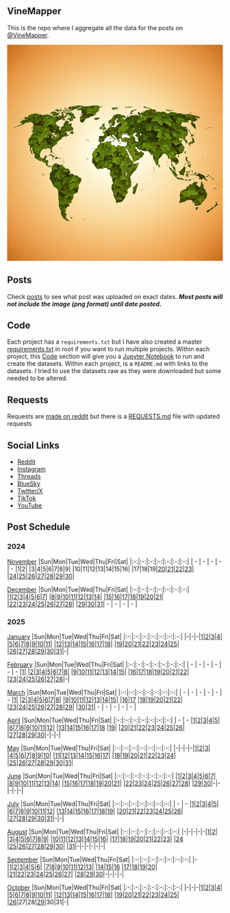 ## VineMapper

This is the repo where I aggregate all the data for the posts on [@VineMapper](#social-links).

![Image](logo.png)

## Posts
Check [posts](posts/) to see what post was uploaded on exact dates. ***Most posts will not include the image (png format) until date posted.***

## Code
Each project has a `requirements.txt` but I have also created a master [requirements.txt](requirements.txt) in root if you want to run multiple projects.
Within each project, this [Code](#Code) section will give you a [Jupyter Notebook](https://jupyter.org/) to run and create the datasets.
Within each project, is a `README.md` with links to the datasets. I tried to use the datasets raw as they were downloaded but some needed to be altered.

## Requests
Requests are [made on reddit](https://www.reddit.com/user/VineMapper/) but there is a [REQUESTS.md](REQUESTS.md) file with updated requests

## Social Links
* [Reddit](https://www.reddit.com/user/VineMapper/submitted/)
* [Instagram](https://www.instagram.com/VineMapper/)
* [Threads](https://www.threads.net/@vinemapper)
* [BlueSky](https://bsky.app/profile/vinemapper.bsky.social)
* [Twitter/X](https://x.com/VineMapper)
* [TikTok](https://www.tiktok.com/@VineMapper)
* [YouTube](https://www.youtube.com/@VineMapper)

## Post Schedule

### 2024

[November](posts/2024/november.md)
|Sun|Mon|Tue|Wed|Thu|Fri|Sat|
|:-:|:-:|:-:|:-:|:-:|:-:|:-:|
| - | - | - | - | - |1|2|
|3|4|5|6|7|8|9|
|10|11|12|13|14|15|16|
|17|18|19|[20](projects/politics/California_Democratic_Pres_Turnout_2020_2024/)|[21](projects/politics/California_Republican_Pres_Turnout_2020_2024)|[22](projects/demography/European_Capitals_HDI)|[23](projects/alcohol/Breweries_Per_Capita/)|
|[24](projects/politics/European_Socialists/)|[25](projects/alcohol/Distilleries_Per_Capita/)|[26](projects/homeless/Homeless_Change_2020_2023/)|[27](projects/homeless/Homeless_population_per_10k/)|[28](projects/versus/Distilleries_vs_Breweries/)|[29](projects/agriculture/Grape_Production_Europe_2022/)|[30](projects/alcohol/Wineries_Per_Capita/)|

[December](posts/2024/december.md)
|Sun|Mon|Tue|Wed|Thu|Fri|Sat|
|:-:|:-:|:-:|:-:|:-:|:-:|:-:|
|[1](projects/demography/European_Capitals_Life_Expectancy/)|[2](projects/ethnicity/Americans_in_USA/)|[3](projects/versus/Distilleries_vs_Wineries)|[4](projects/agriculture/Tomato_Production_Europe_2022/)|[5](projects/ethnicity/Haitians_in_USA/)|[6](projects/homeless/Homeless_Change_2007_2023)|[7](projects/history/Vietnam_War_Deaths)|
|[8](projects/ethnicity/Russians_in_USA/)|[9](projects/history/Population_Change_1900_to_2023/)|[10](projects/restaurants/ChuckECheese_Locations_US/)|[11](projects/police/Corrections_Spending_Per_Capita/)|[12](projects/covid/COVID_Deaths_Per_State/)|[13](projects/ethnicity/Brazilians_in_USA/)|[14](projects/restaurants/TexasRoadHouse_Locations_US/)|
|[15](projects/politics/Progressives_Per_State_119th_Congress/)|[16](projects/police/Police_Spending_Per_Capita/)|[17](projects/covid/COVID_Cases_Per_State/)|[18](projects/ethnicity/Yugoslavs_in_USA/)|[19](projects/restaurants/McDonalds_Per_State/)|[20](projects/history/Virginia_Population_Change_1790_2023/)|[21](projects/demography/US_Population_Change_2023_to_2024/)|
|[22](projects/covid/COVID_Vaccine_Rates_Per_State/)|[23](projects/ethnicity/Soviets_in_USA/)|[24](projects/economics/US_States_GDP_Change_Per_Capita_2022-2024)|[25](projects/stores/Lidl_Locations_USA/)|[26](projects/police/Corrections_Spending_Per_Capita_Inversed/)|[27](projects/stores/Dollar_Generals_Per_State/)|[28](projects/restaurants/McDonalds_by_County/)|
|[29](projects/ethnicity/Turks_In_USA)|[30](projects/demography/US_Government_Employees_By_State/)|[31](projects/stores/United_States_Of_Dollar_General/)| - | - | - | - |

### 2025

[January](posts/2025/january.md)
|Sun|Mon|Tue|Wed|Thu|Fri|Sat|
|:-:|:-:|:-:|:-:|:-:|:-:|:-:|
|-|-|-|[1](projects/demography/Gender_Ratio_USA/)|[2](projects/ethnicity/Slavic_in_USA/)|[3](projects/police/Police_Spending_Per_Capita_Inversed/)|[4](projects/demography/Over_18_Population/)|
|[5](projects/covid/Preventable_COVID_Deaths/)|[6](projects/restaurants/McDonalds_Per_County_Count/)|[7](projects/politics/Progressives_Per_State_119th_Congress_Fixed/)|[8](projects/demography/Over_16_Working_Population/)|[9](projects/stores/Dollar_Generals_Per_County_Count/)|[10](projects/homeless/Homeless_Change_2023_2024_Percents/)|[11](projects/restaurants/Bojangles_Per_State/)|
|[12](projects/stores/Dollar_Generals_HeatMap/)|[13](projects/alcohol/Wine_Production_Europe_2022/)|[14](projects/police/Corrections_Spending_Per_Capita_Values/)|[15](projects/restaurants/Subways_Per_Capita/)|[16](projects/homeless/Homeless_Change_2023_2024_Totals/)|[17](projects/versus/McDonalds_Vs_KFC/)|[18](projects/demography/Gender_Ratio_USA_20-44/)|
|[19](projects/alcohol/Craft_Beer_Gallons_Per_Person_2023)|[20](projects/stores/Trader_Joes_Per_State/)|[21](projects/versus/McDonalds_Vs_Subway/)|[22](projects/demography/Gender_Ratio_USA_65_And_Over/)|[23](projects/ethnicity/Cubans_in_USA/)|[24](projects/versus/McDonalds_Vs_Subway_Per_State/)|[25](projects/alcohol/Wine_Produced_USA_2024/)|
|[26](projects/stores/Dollar_Generals_Per_County)|[27](projects/restaurants/KFCs_Per_State/)|[28](projects/restaurants/Taco_Bells_Per_State/)|[29](projects/alcohol/Wine_Produced_USA_2024_Per_Capita/)|[30](projects/restaurants/Hunt_Brothers_Per_State/)|[31](projects/demography/Veteran_Per_Capita_2023/)|-|

[February](posts/2025/february.md)
|Sun|Mon|Tue|Wed|Thu|Fri|Sat|
|:-:|:-:|:-:|:-:|:-:|:-:|:-:|
| - | - | - | - | - | - |[1](projects/versus/Taco_Bells_Vs_KFCs_Per_State/)|
|[2](projects/economics/Homeownership_Rate_Per_State_2024/)|[3](projects/alcohol/Wineries_In_Virginia/)|[4](projects/restaurants/Taco_Bells_Per_State_Per_Capita/)|[5](projects/stores/Costcos_Per_State/)|[6](projects/versus/McDonalds_Vs_Dollar_Generals/)|[7](projects/economics/US_States_GDP_Change_2023-2024/)|[8](projects/restaurants/McDonalds_Per_Capita/)|
|[9](projects/versus/Dollar_General_Vs_Hunt_Brothers_Counties/)|[10](projects/economics/Rental_Rate_Per_State_2024/)|[11](projects/history/WWII_Veterans_Per_Capita/)|[12](projects/versus/Carls_Jr_Vs_Hardees_Per_State/)|[13](projects/economics/Homeownership_Rate_Change_2023_2024)|[14](projects/versus/Cold_Stone_Vs_Baskin_Robbins/)|[15](projects/demography/Largest_Age_Group_Per_State_2023/)|
|[16](projects/restaurants/CarlsJr_Per_State/)|[17](projects/economics/Percent_Energy_from_Natural_Gas_Per_State/)|[18](projects/versus/Subway_Vs_Dollar_Generals/)|[19](projects/stores/Macys_Per_State/)|[20](projects/economics/Rental_Rate_Change_2023_2024/)|[21](projects/restaurants/Hardees_Per_State/)|[22](projects/stores/Nordstrom_Racks_Per_State/)|
|[23](projects/economics/Percent_Energy_from_Coal_Per_State/)|[24](projects/restaurants/Subways_Per_State/)|[25](projects/demography/Median_Age_2023/)|[26](projects/history/9_11_Veterans_Per_Capita/)|[27](projects/restaurants/KFCs_Per_State_Per_Capita/)|[28](projects/stores/Kohls_Per_State/)|-|

[March](posts/2025/march.md)
|Sun|Mon|Tue|Wed|Thu|Fri|Sat|
|:-:|:-:|:-:|:-:|:-:|:-:|:-:|
| - | - | - | - | - | - |[1](projects/economics/US_States_REAL_GDP_Change_2023-2024/)|
|[2](projects/restaurants/Dunkin_Donuts_Per_State/)|[3](projects/economics/Mobile_Home_Percent_Per_State/)|[4](projects/stores/Family_Dollars_Per_State/)|[5](projects/restaurants/Roy_Rodgers_Locations/)|[6](projects/history/Gulf_War_Vets_Per_State)|[7](projects/stores/Five_Below_Per_State/)|[8](projects/versus/Dollar_General_Vs_Family_Dollar_Vs_Dollar_Tree_Per_State)|
|[9](projects/restaurants/Churches_Chicken_Per_State/)|[10](projects/history/Korean_War_Vets_Per_State/)|[11](projects/ethnicity/Israelis_in_USA/)|[12](projects/stores/Dollar_Trees_Per_State/)|[13](projects/economics/Mobile_Home_Percent_Per_County/)|[14](projects/restaurants/Cold_Stones_Per_State/)|[15](projects/versus/BJs_Vs_Costco_Vs_Sams_Club_Per_State/)|
|[16](projects/stores/Guitar_Centers_Per_State/)|[17](projects/ethnicity/Irish_In_USA/) |[18](projects/restaurants/Baskin_Robbins_Per_State/)|[19](projects/versus/Dennys_Vs_IHOP_Per_State)|[20](projects/stores/BJs_Per_State/)|[21](projects/restaurants/Dennys_Per_State/)|[22](projects/economics/Lacking_Plumbing_Per_County/)|
|[23](projects/agriculture/Beer_Of_Barley_Production_Europe_2022/)|[24](projects/stores/Sams_Club_Per_State/)|[25](projects/versus/Churches_Vs_KFC_Vs_Popeyes/)|[26](projects/restaurants/IHOPs_Per_State/)|[27](projects/economics//Lacking_Plumbing_Per_State/)|[28](projects/restaurants/Swig_Drinks_Per_State/)|[29](projects/economics/Percent_Energy_from_Nuclear_Per_State/)|
|[30](projects/agriculture/Sunflower_Oil_Production_Europe_2022/)|[31](projects/history/South_Carolina_Population_Change_1790_2023/)| - | - | - | - | - |


[April](posts/2025/april.md)
|Sun|Mon|Tue|Wed|Thu|Fri|Sat|
|:-:|:-:|:-:|:-:|:-:|:-:|:-:|
| - | - |[1](projects/restaurants/Popeyes_Per_State/)|[2](projects/ethnicity/Scotch-Irish_in_USA/)|[3](projects/economics/Percent_Energy_from_Solar_Per_State/)|[4](projects/agriculture/Beer_Of_Barley_Production_Europe_Per_Capita_2022/)|[5](projects/restaurants/Dodo_Pizza_Per_Country/)|
|[6](projects/versus/English_Vs_Irish_In_USA/)|[7](projects/economics/Percent_Energy_from_Wind_Per_State/)|[8](projects/ethnicity/Pennsylvania_German_In_USA/)|[9](projects/restaurants/Wendys_Per_State/)|[10](projects/versus/Czech_Vs_Slovak_In_USA/)|[11](projects/economics/Largest_Energy_Sources_By_State/)|[12](projects/ethnicity/Lebanese_In_USA/)|
|[13](projects/stores/Dollar_Trees_Per_State_Per_Capita/)|[14](projects/restaurants/Subways_Per_Canadian_Province/)|[15](projects/restaurants/Popeyes_Per_State_Per_Capita/)|[16](projects/economics/Homeownership_85_And_Over_Per_State/)|[17](projects/economics/Percent_Energy_from_Biomass_Per_State/)|[18](projects/ethnicity/African_Ancestry_Nationalities_USA/) |[19](projects/versus/Checkers_Vs_Rallys/)|
|[20](projects/economics/Bachelors_Degree_In_Poverty/)|[21](projects/restaurants/Waffle_House_Per_State/)|[22](projects/politics/European_Socialists_2025/)|[23](projects/versus/Dennys_Vs_IHOP_Waffle_House_Per_State/)|[24](projects/economics/Vehicle_Deaths_Per_State_Per_Capita/)|[25](projects/restaurants/Rallys_Per_State/)|[26](projects/economics/Homeownership_Under_35_Per_State/)|
|[27](projects/restaurants/Krispy_Kremes_Per_State/)|[28](projects/economics/Vehicle_Miles_Traveled_Per_State/)|[29](projects/agriculture/Horse_Meat_Produced_2022/)|[30](projects/ethnicity/West_Indian_Nationalities_USA/)|-|-|-|


[May](posts/2025/may.md)
|Sun|Mon|Tue|Wed|Thu|Fri|Sat|
|:-:|:-:|:-:|:-:|:-:|:-:|:-:|
|-|-|-|-|[1](projects/economics/Vehicle_Deaths_Per_100m_Vehicle_Miles_Traveled/)|[2](projects/restaurants/Waffle_House_Per_State_Totals/)|[3](projects/economics/Percent_Without_Internet_Subscription_Per_State/)|
|[4](projects/ethnicity/South_Africans_In_USA/)|[5](projects/restaurants/Checkers_Per_State/)|[6](projects/restaurants/Dave_and_Busters_Per_State/)|[7](projects/ethnicity/Arab_Ancestry_Nationalities_USA/)|[8](projects/economics/Renter_Occupied_Units_Before_1990_Per_State/)|[9](projects/agriculture/Cheese_Milk_Cow_Production_Europe_2022/)|[10](projects/economics/Percent_Without_Internet_Subscription_Per_County/)|
|[11](projects/demography/Ratio_Unmarried_Men_To_Women/)|[12](projects/versus/Dollar_General_Vs_Wafflehouse_Counties)|[13](projects/economics/Bankruptcy_Filings_Per_State_2023_to_2024/)|[14](projects/stores/Bucees_Per_State/)|[15](projects/restaurants/Perkins_Per_State/)|[16](projects/demography/Unmarried_Per_State/)|[17](projects/versus/English_Vs_German_Per_County/)|
|[18](projects/restaurants/Whataburgers_Per_Texas_Counties/)|[19](projects/demography/Fertility_Rates_In_Bulgaria_2024/)|[20](projects/agriculture/Cheese_Milk_Cow_Production_Europe_Per_Capita_2022/)|[21](projects/versus/English_Vs_Irish_Per_County/)|[22](projects/economics/Cheapest_State_To_Buy_New_Car/)|[23](projects/demography/Population_Decline_Bulgaria_2015-2024/)|[24](projects/restaurants/Whataburger_Per_State/)|
|[25](projects/versus/Dennys_Vs_IHOP_Waffle_House_Perkins_Per_State/)|[26](projects/restaurants/Arbys_Per_State)|[27](projects/agriculture/Corn_Production_Europe_Per_Capita_2022/)|[28](projects/stores/Campgrounds_Per_State_Per_Capita_2025/)|[29](projects/restaurants/Winchells_Donuts_Per_State/)|[30](projects/economics/Avg_Monthly_Wage_Bulgaria_2025/)|[31](projects/stores/Raleys_Per_State/)|

[June](posts/2025/june.md)
|Sun|Mon|Tue|Wed|Thu|Fri|Sat|
|:-:|:-:|:-:|:-:|:-:|:-:|:-:|
|[1](projects/economics/Bankruptcy_Filings_Per_State/)|[2](projects/stores/Campgrounds_Per_State_2025/)|[3](projects/ethnicity/Slavic_Ancestry_Nationalities_USA/)|[4](projects/restaurants/Burger_Kings_Per_State/)|[5](projects/demography/Population_Change_Hungary_2014-2024/)|[6](projects/stores/Sheetz_Per_State/)|[7](projects/demography/Disability_Percent_Per_State/)|
|[8](projects/versus/Speedway_Vs_7-Elevens_Per_State/)|[9](projects/economics/Heliports_Per_State/)|[10](projects/versus/Wendys_Vs_Burger_King_Per_State/)|[11](projects/economics/Registration_Fees_For_Car_Per_State/)|[12](projects/stores/7_11_Per_Capita/)|[13](projects/demography/Disability_Percent_Per_County/)|[14](projects/versus/Italian_Vs_Irish_Per_County/)|
|[15](projects/economics/Heliports_Per_Capita/)|[16](projects/demography/Population_Change_Slovenia_2015-2025/)|[17](projects/ethnicity/Danish_In_USA/)|[18](projects/demography/Hearing_Disability_Per_State/)|[19](projects/economics/Airports_Per_State/)|[20](projects/demography/Population_Change_Latvia_2015-2025/)|[21](projects/restaurants/Arbys_Per_Capita/)|
|[22](projects/demography/Speak_Language_Not_Spanish_Not_English_Per_County/)|[23](projects/economics/Airports_Per_Capita/)|[24](projects/restaurants/Burger_Kings_Per_Capita/)|[25](projects/economics/Avg_Monthly_Wage_Slovenia_2024/)|[26](projects/demography/Population_Change_Russians_In_Latvia_2015-2025/)|[27](projects/demography/Vision_Disability_Per_State/)|[28](projects/ethnicity/Nordic_Ancestry_Per_County/)|
|[29](projects/demography/Population_Change_Lithuania_2015-2025/)|[30](projects/politics/People_Per_State_Legislator/)|-|-|-|-|-|

[July](posts/2025/july.md)
|Sun|Mon|Tue|Wed|Thu|Fri|Sat|
|:-:|:-:|:-:|:-:|:-:|:-:|:-:|
| - | - |[1](projects/restaurants/Buffalo_Wild_Wings_Per_Capita/)|[2](projects/ethnicity/Slavic_Ancestry_Per_County/)|[3](projects/politics/At_Risk_Hospitals_Per_State/)|[4](projects/ethnicity/Americans_Per_County/)|[5](projects/demography/Population_Change_Croatia_2013-2023/)|
|[6](projects/restaurants/Buffalo_Wild_Wings_Per_State/)|[7](projects/politics/State_Legislators_Per_State/)|[8](projects/demography/Population_Change_Tennessee_2000-2023/)|[9](projects/agriculture/Corn_Production_Per_Capita/)|[10](projects/stores/Kwik_Trip_Per_State/)|[11](projects/demography/Population_Change_Estonia_2015-2025/)|[12](projects/restaurants/Chick-fil-a_Per_Capita/)|
|[13](projects/agriculture/Corn_Production_Per_Acre/)|[14](projects/ethnicity/French_In_USA/)|[15](projects/demography/Speak_Language_Spanish_At_Home_Per_County/)|[16](projects/versus/Chick-Fil-A_Vs_KFC_Vs_Popeyes/)|[17](projects/demography/Population_Change_Russians_In_Estonia_2018_2025/)|[18](projects/economics/Change_In_Rent_2010-2023_Per_State/)|[19](projects/demography/Speak_Only_English_Per_County/)|
|[20](projects/restaurants/Chick-fil-a_Per_State/)|[21](projects/demography/Population_Change_West_Virginia_2000-2023/)|[22](projects/economics/Total_Change_In_Rent_2010-2023_Per_State/)|[23](projects/ethnicity/Arab_Ancestry_Nationalities_Per_County/)|[24](projects/demography/Population_Change_Turkish_In_Bulgaria_2011-2021/)|[25](projects/demography/Speak_Only_English_Per_State/)|[26](projects/versus/Dennys_Vs_IHOP_Waffle_House_Perkins_Per_County/)|
|[27](projects/demography/Population_Change_Slovakia_2014-2024/)|[28](projects/ethnicity/African_Ancestry_Nationalities_Per_County/)|[29](projects/stores/Royal_Farms_Per_State/)|[30](projects/politics/Federal_Taxes_Paid_Per_Dollar_Support_Per_State/)|[31](projects/ethnicity/Largest_Asian_Subgroup_Per_State/)|-|-|

[August](posts/2025/august.md)
|Sun|Mon|Tue|Wed|Thu|Fri|Sat|
|:-:|:-:|:-:|:-:|:-:|:-:|:-:|
|-|-|-|-|-|[1](projects/stores/Walmart_Per_Capita/)|[2](projects/economics/Largest_Occupation_Sector_Per_County_Male/)|
|[3](projects/economics/Largest_Occupation_Sector_Per_County_Female/)|[4](projects/demography/Population_Change_Greece_2014-2024/)|[5](projects/restaurants/Crumbl_Cookies_Per_Capita/)|[6](projects/demography/Population_Change_Italy_2019-2025/)|[7](projects/stores/Walmart_Wage_Per_State/)|[8](projects/demography/Population_Change_Latvians_In_Latvia_2015-2025/)|[9](projects/ethnicity/Largest_Asian_Subgroup_Per_County/)|
|[10](projects/restaurants/Crumbl_Cookies_Per_State/)|[11](projects/ethnicity/Japanese_Per_State)|[12](projects/ethnicity/Hispanic_Ancestry_Per_State/)|[13](projects/agriculture/Corn_Production_Per_State/)|[14](projects/ethnicity/West_Indian_Per_County/)|[15](projects/demography/Household_Size_Per_State/)|[16](projects/ethnicity/Largest_Pacific_Islander_Subgroup_Per_State/)|
|[17](projects/ethnicity/Central_American_Ancestry_Per_State/)|[18](projects/ethnicity/Hispanic_Ancestry_Per_State/)|[19](projects/stores/Walmart_Per_State/)|[20](projects/economics/Labor_Participation_Rate_Per_County/)|[21](projects/versus/Unemployment_Rate_Female_Vs_Male/)|[22](projects/ethnicity/Largest_Pacific_Islander_Subgroup_Per_County/)|[23](projects/economics/Labor_Participation_Rate_Per_State/)|
|[24](projects/stores/Meijers_Per_State/) |[25](projects/ethnicity/Central_American_Origin_Per_County/)|[26](projects/economics/Labor_Participation_Rate_Per_County_Female/)|[27](projects/demography/Language_Spoken_At_Home_Not_English_Spanish/)|[28](projects/ethnicity/South_American_Origin_Per_County/)|[29](projects/economics/Labor_Participation_Rate_Per_County_Male/)|[30](projects/stores/Food_Lions_Per_State)|
|[31](projects/ethnicity/South_American_Origin_Per_State/)|-|-|-|-|-|-|

[September](posts/2025/september.md)
|Sun|Mon|Tue|Wed|Thu|Fri|Sat|
|:-:|:-:|:-:|:-:|:-:|:-:|:-:|
|-|[1](projects/economics/Work_From_Home_Per_County/)|[2](projects/demography/Language_Spoken_At_Home_Per_County_Not_English_Spanish)|[3](projects/stores/Krogers_Per_State)|[4](projects/demography/Population_Change_Ukrainians_In_Estonia_2018_2025)|[5](projects/economics/Work_From_Home_Per_State)|[6](projects/politics/Pro_Israel_Contributions_Per_State/)|
|[7](projects/stores/Harris_Teeters_Per_State/)|[8](projects/economics/Average_Travel_Time_To_Work_Per_State/)|[9](projects/agriculture/Soy_Bean_Production_Per_State)|[10](projects/politics/Pro_Israel_Contributions_Per_State/)|[11](projects/stores/Ruler_Foods_Per_State/)|[12](projects/economics/Labor_Participation_Rate_Per_State_Female/)|[13](projects/ethnicity/East_Asian_Groups_Per_County)|
|[14](projects/economics/Work_Out_Of_State_Per_State/)|[15](projects/demography/Population_Change_Germany_2016_2024/)|[16](projects/stores/Smiths_Grocery_Per_State) |[17](projects/ethnicity/East_Asian_Groups_Per_State)|[18](projects/stores/Spirit_Halloween_Locations_Per_Capita/)|[19](projects/economics/Median_Income_Different_Male_Female_Per_County/)|[20](projects/politics/Pro_Gun_Rights_Contributions_Per_State/)|
|[21](projects/ethnicity/Southeast_Asian_Groups_Per_County/)|[22](projects/economics/Median_Income_Different_Male_Female_Per_State/)|[23](projects/stores/Spirit_Halloween_Locations_Per_State/)|[24](projects/ethnicity/Southeast_Asian_Groups_Per_State/)|[25](projects/economics/Labor_Participation_Rate_Per_State_Male/)|[26](projects/politics/Dairy_Lobby_Contributions_Per_State/)|[27](projects/ethnicity/Native_American_Tribe_Per_State/)|
|[28](projects/stores/Bass_Pro_Shops_Per_State/)|[29](projects/economics/Work_Out_Of_State_Per_County/)|[30](projects/demography/Population_Change_Foreigners_In_Germany_2016-2024/)|-|-|-|-|

[October](posts/2025/october.md)
|Sun|Mon|Tue|Wed|Thu|Fri|Sat|
|:-:|:-:|:-:|:-:|:-:|:-:|:-:|
|-|-|-|[1](projects/stores/Spirit_Halloween_Locations_Per_Canadian_Province)|[2](projects/ethnicity/Balkan_Ancestry_Per_State/)|[3](projects/economics/Commute_More_60_Minutes_Per_State/)|[4](projects/demography/Citizen_Origin_Region_Per_County/)|
|[5](projects/stores/REI_Locations_Per_State/)|[6](projects/ethnicity/Balkan_Ancestry_Per_County/)|[7](projects/economics/Commute_More_60_Minutes_Per_County)|[8](projects/demography/Citizen_European_Origin_Region_Per_County/)|[9](projects/restaurants/Chipotle_Per_Capita/)|[10](projects/economics/Median_Real_Estate_Taxes_Paid_Without_Mortgage_Per_County)|[11](projects/demography/Citizen_African_Origin_Per_State/)|
|[12](projects/politics/Oil_And_Gas_Industry_Contributions_Per_State/)|[13](projects/restaurants/Chipotle_Per_State/)|[14](projects/demography/Citizen_European_Origin_Region_Per_State/)|[15](projects/economics/Vehicles_Per_State/)|[16](projects/demography/Firearm_Ownership_Rate_Per_State/)|[17](projects/restaurants/QDOBA_Per_State/)|[18](projects/stores/Camping_World_Locations_Per_State/)|
|[19](projects/economics/Median_Real_Estate_Taxes_Paid_With_Mortgage_Per_County/)|[20](projects/demography/Citizen_Asian_Origin_Per_State/)|[21](projects/restaurants/Del_Taco_Per_State/)|[22](projects/versus/Chipotle_Vs_QDOBA_Per_State/)|[23](projects/economics/Carpool_Per_State/)|[24](projects/demography/Citizen_Asian_Origin_Region_Per_County/)|[25](projects/restaurants/Huddlehouse_Per_State/)|
|[26](projects/police/Police_Officers_Per_State/)|27|28|[29](projects/versus/Most_Common_Kroger_Brand_Per_State/)|30|31|-|
